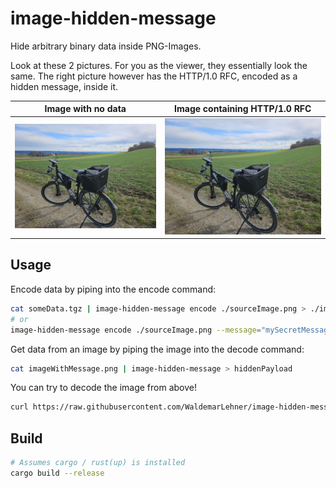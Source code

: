 # image-hidden-message

Hide arbitrary binary data inside PNG-Images.

Look at these 2 pictures. For you as the viewer, they essentially look the same.
The right picture however has the HTTP/1.0 RFC, encoded as a hidden message, inside it.

| Image with no data                          | Image containing HTTP/1.0 RFC                |
| ------------------------------------------- | -------------------------------------------- |
| ![](./README-source/exampleImageNoData.png) | ![](./README-source/exampleImageRfcData.png) |

## Usage

Encode data by piping into the encode command:

```sh
cat someData.tgz | image-hidden-message encode ./sourceImage.png > ./imageWithMessage.png
# or
image-hidden-message encode ./sourceImage.png --message="mySecretMessage" > ./imageWithMessage.png
```

Get data from an image by piping the image into the decode command:

```sh
cat imageWithMessage.png | image-hidden-message > hiddenPayload
```

You can try to decode the image from above!

```sh
curl https://raw.githubusercontent.com/WaldemarLehner/image-hidden-message/main/README-source/exampleImageRfcData.png | image-hidden-message > message.txt
```

## Build

```sh
# Assumes cargo / rust(up) is installed
cargo build --release
```
